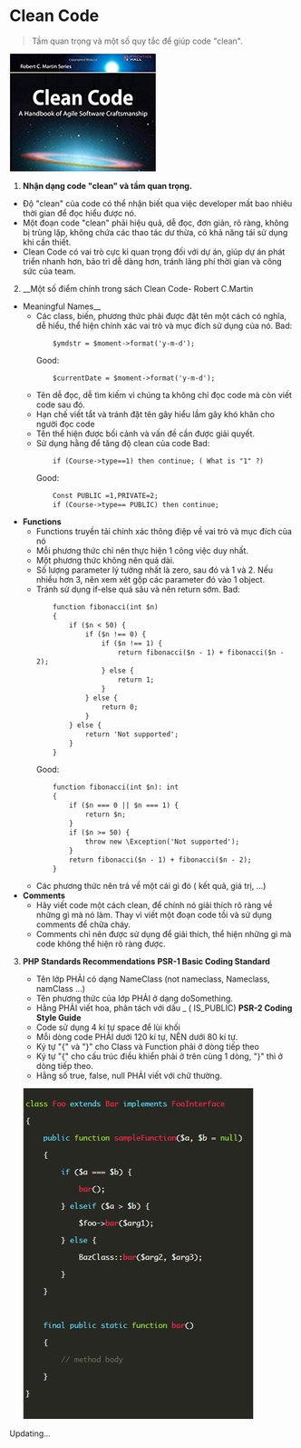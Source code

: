 # Clean Code

> Tầm quan trọng và một số quy tắc để giúp code "clean".

![](images/clean_code.png)

1. __Nhận dạng code "clean" và tầm quan trọng.__
- Độ "clean" của code có thể nhận biết qua việc developer mất bao nhiêu thời gian để đọc hiểu được nó.
- Một đoạn code "clean" phải hiệu quả, dễ đọc, đơn giản, rõ ràng, không bị trùng lặp, không chứa các thao tác dư thừa, có khả năng tái sử dụng khi cần thiết.
- Clean Code có vai trò cực kì quan trọng đối với dự án, giúp dự án phát triển nhanh hơn, bảo trì dễ dàng hơn, tránh lãng phí thời gian và công sức của team.

2. __Một số điểm chính trong sách Clean Code- Robert C.Martin
- Meaningful Names__
	- Các class, biến, phương thức phải được đặt tên một cách có nghĩa, dễ hiểu, thể hiện chính xác vai trò và mục đích sử dụng của nó.
		Bad:
		```
			$ymdstr = $moment->format('y-m-d');
		```
		Good:
		```
			$currentDate = $moment->format('y-m-d'); 
		```
	- Tên dễ đọc, dễ tìm kiếm vì chúng ta không chỉ đọc code mà còn viết code sau đó.
	- Hạn chế viết tắt và tránh đặt tên gây hiểu lầm gây khó khăn cho người đọc code
	- Tên thể hiện được bối cảnh và vấn đề cần được giải quyết.
	- Sử dụng hằng để tăng độ clean của code 
		Bad:
		```
			if (Course->type==1) then continue; ( What is "1" ?)
		```
		Good:
		```
			Const PUBLIC =1,PRIVATE=2;
			if (Course->type== PUBLIC) then continue; 
		``` 
- __Functions__
	- Functions truyền tải chính xác thông điệp về vai trò và mục đích của nó
	- Mỗi phương thức chỉ nên thực hiện 1 công việc duy nhất.
	- Một phương thức không nên quá dài.
	- Số lượng parameter lý tưởng nhất là zero, sau đó và 1 và 2. Nếu nhiều hơn 3, nên xem xét gộp các parameter đó vào 1 object.
	- Tránh sử dụng if-else quá sâu và nên return sớm.
		Bad:
		```
			function fibonacci(int $n)
			{
			    if ($n < 50) {
			        if ($n !== 0) {
			            if ($n !== 1) {
			                return fibonacci($n - 1) + fibonacci($n - 2);
			            } else {
			                return 1;
			            }
			        } else {
			            return 0;
			        }
			    } else {
			        return 'Not supported';
			    }
			}
		```
		Good:
		```
			function fibonacci(int $n): int
			{
			    if ($n === 0 || $n === 1) {
			        return $n;
			    }
				if ($n >= 50) {
			        throw new \Exception('Not supported');
			    }
			    return fibonacci($n - 1) + fibonacci($n - 2);
			} 
		```
	- Các phương thức nên trả về một cái gì đó ( kết quả, giá trị, ...)
- __Comments__
	- Hãy viết code một cách clean, để chính nó giải thích rõ ràng về những gì mà nó làm. Thay vì viết một đoạn code tồi và sử dụng comments để chữa cháy.
	- Comments chỉ nên được sử dụng để giải thích, thể hiện những gì mà code không thể hiện rõ ràng được.

3. __PHP Standards Recommendations__
__PSR-1 Basic Coding Standard__
	- Tên lớp PHẢI có dạng NameClass (not nameclass, Nameclass, namClass …)
	- Tên phương thức của lớp PHẢI ở dạng doSomething.
	- Hằng PHẢI viết hoa, phân tách với dấu _ ( IS_PUBLIC)
__PSR-2 Coding Style Guide__	
	- Code sử dụng 4 kí tự space để lùi khối
	- Mỗi dòng code PHẢI dưới 120 kí tự, NÊN dưới 80 kí tự.
	- Ký tự "{" và "}" cho Class và Function phải ở dòng tiếp theo
	- Ký tự "{" cho cấu trúc điều khiển phải ở trên cùng 1 dòng, "}" thì ở dòng tiếp theo.
	- Hằng số true, false, null PHẢI viết với chữ thường.

	![](images/PSR-2.png)

Updating...	


